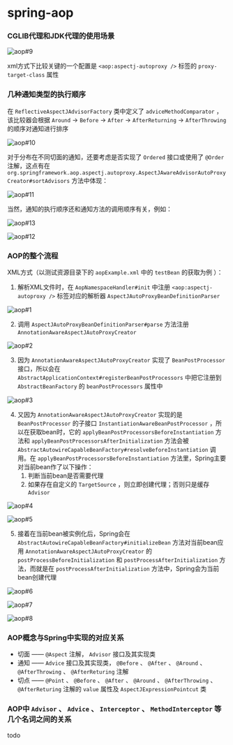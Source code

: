 # spring-aop

### CGLIB代理和JDK代理的使用场景

![aop#9](resources/2022-04-01_21-31.png)

xml方式下比较关键的一个配置是 `<aop:aspectj-autoproxy />` 标签的 `proxy-target-class` 属性

### 几种通知类型的执行顺序

在 `ReflectiveAspectJAdvisorFactory` 类中定义了 `adviceMethodComparator` ，该比较器会根据 `Around` -> `Before` -> `After` -> `AfterReturning` -> `AfterThrowing` 的顺序对通知进行排序

![aop#10](resources/2022-04-05_21-33.png)

对于分布在不同切面的通知，还要考虑是否实现了 `Ordered` 接口或使用了 `@Order` 注解，这点有在 `org.springframework.aop.aspectj.autoproxy.AspectJAwareAdvisorAutoProxyCreator#sortAdvisors` 方法中体现：

![aop#11](resources/2022-04-05_21-52.png)

当然，通知的执行顺序还和通知方法的调用顺序有关，例如：

![aop#13](resources/2022-04-05_22-08.png)

![aop#12](resources/2022-04-05_22-07.png)

### AOP的整个流程

XML方式（以测试资源目录下的 `aopExample.xml` 中的 `testBean` 的获取为例 ）：

1. 解析XML文件时，在 `AopNamespaceHandler#init` 中注册 `<aop:aspectj-autoproxy />` 标签对应的解析器 `AspectJAutoProxyBeanDefinitionParser`

![aop#1](resources/2022-03-29_21-19.png)

2. 调用 `AspectJAutoProxyBeanDefinitionParser#parse` 方法注册 `AnnotationAwareAspectJAutoProxyCreator` 

![aop#2](resources/2022-03-29_21-26.png)

3. 因为 `AnnotationAwareAspectJAutoProxyCreator` 实现了 `BeanPostProcessor` 接口，所以会在 `AbstractApplicationContext#registerBeanPostProcessors` 中把它注册到 `AbstractBeanFactory` 的 `beanPostProcessors` 属性中

![aop#3](resources/2022-03-29_21-41.png)

4. 又因为 `AnnotationAwareAspectJAutoProxyCreator` 实现的是 `BeanPostProcessor` 的子接口 `InstantiationAwareBeanPostProcessor` ，所以在获取bean时，它的 `applyBeanPostProcessorsBeforeInstantiation` 方法和 `applyBeanPostProcessorsAfterInitialization` 方法会被 `AbstractAutowireCapableBeanFactory#resolveBeforeInstantiation` 调用。在 `applyBeanPostProcessorsBeforeInstantiation` 方法里，Spring主要对当前bean作了以下操作：
    1. 判断当前bean是否需要代理
    2. 如果存在自定义的 `TargetSource` ，则立即创建代理；否则只是缓存 `Advisor`

![aop#4](resources/2022-03-29_21-54.png)

![aop#5](resources/2022-03-30_21-49.png)

5. 接着在当前bean被实例化后，Spring会在 `AbstractAutowireCapableBeanFactory#initializeBean` 方法对当前bean应用 `AnnotationAwareAspectJAutoProxyCreator` 的 `postProcessBeforeInitialization` 和 `postProcessAfterInitialization` 方法，而就是在 `postProcessAfterInitialization` 方法中，Spring会为当前bean创建代理

![aop#6](resources/2022-03-30_22-02.png)

![aop#7](resources/2022-03-30_22-17.png)

![aop#8](resources/2022-03-30_22-18.png)

### AOP概念与Spring中实现的对应关系

* 切面 —— `@Aspect` 注解， `Advisor` 接口及其实现类
* 通知 —— `Advice` 接口及其实现类， `@Before` 、 `@After` 、 `@Around` 、 `@AfterThrowing` 、 `@AfterReturing` 注解
* 切点 —— `@Point` 、 `@Before` 、 `@After` 、 `@Around` 、 `@AfterThrowing` 、 `@AfterReturing` 注解的 `value` 属性及 `AspectJExpressionPointcut` 类

### AOP中 `Advisor` 、 `Advice` 、 `Interceptor` 、 `MethodInterceptor` 等几个名词之间的关系

todo